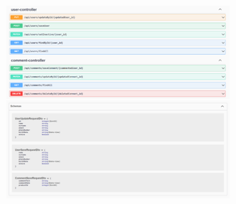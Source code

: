 ![alt text1](https://github.com/198-MobileAction-Java-Spring-Bootcamp/first-homework-farukkavlak/blob/main/ofaruk.kavlak_HomeWork1/SwaggerUI/Controllers.png )
![alt text2](https://github.com/198-MobileAction-Java-Spring-Bootcamp/first-homework-farukkavlak/blob/main/ofaruk.kavlak_HomeWork1/SwaggerUI/Schemas.png)

